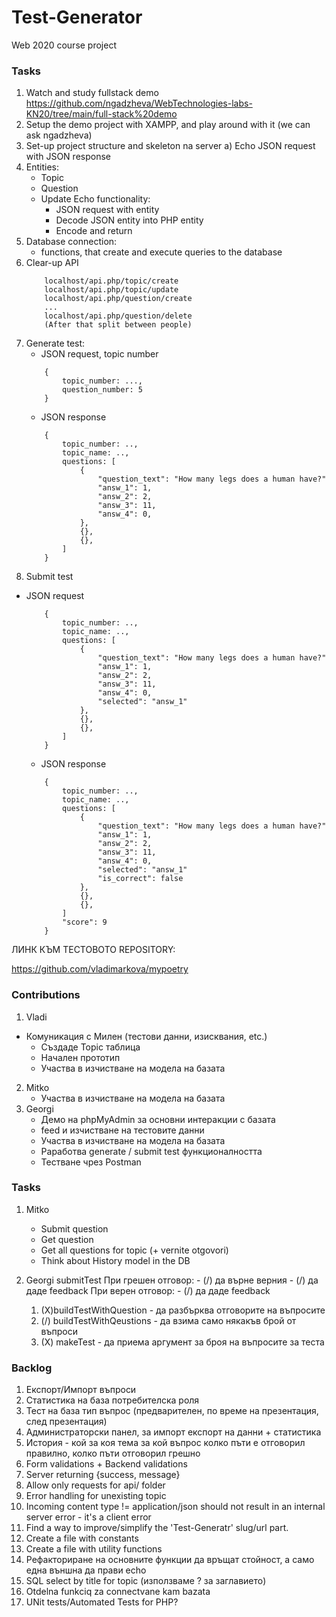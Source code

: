 # Test-Generator
Web 2020 course project


### Tasks

1. Watch and study fullstack demo https://github.com/ngadzheva/WebTechnologies-labs-KN20/tree/main/full-stack%20demo
2. Setup the demo project with XAMPP, and play around with it (we can ask ngadzheva)
3. Set-up project structure and skeleton na server
	a) Echo JSON request with JSON response
4. Entities:
	- Topic
	- Question
	- Update Echo functionality:
		- JSON request with entity
		- Decode JSON entity into PHP entity
		- Encode and return
5. Database connection:
	- functions, that create and execute queries to the database
6. Clear-up API
	```
		localhost/api.php/topic/create
		localhost/api.php/topic/update
		localhost/api.php/question/create
		...
		localhost/api.php/question/delete
		(After that split between people)
	```
7. Generate test:
	- JSON request, topic number
	```
	 	{
	 		topic_number: ...,
	 		question_number: 5
	 	}
	 ```
	- JSON response
	```
		{
			topic_number: ..,
			topic_name: ..,
			questions: [
				{
					"question_text": "How many legs does a human have?"
					"answ_1": 1,
					"answ_2": 2,
					"answ_3": 11,
					"answ_4": 0,
				},
				{},
				{},
			]
		}
	```
8. Submit test
  - JSON request
  	```
  		{
			topic_number: ..,
			topic_name: ..,
			questions: [
				{
					"question_text": "How many legs does a human have?"
					"answ_1": 1,
					"answ_2": 2,
					"answ_3": 11,
					"answ_4": 0,
					"selected": "answ_1"
				},
				{},
				{},
			]
		}
	```
	- JSON response
	```
		{
			topic_number: ..,
			topic_name: ..,
			questions: [
				{
					"question_text": "How many legs does a human have?"
					"answ_1": 1,
					"answ_2": 2,
					"answ_3": 11,
					"answ_4": 0,
					"selected": "answ_1"
					"is_correct": false
				},
				{},
				{},
			]
			"score": 9
		}
	```

ЛИНК КЪМ ТЕСТОВОТО REPOSITORY:

https://github.com/vladimarkova/mypoetry

### Contributions

1. Vladi
  - Комуникация с Милен (тестови данни, изисквания, etc.)
	- Създаде Topic таблица
	- Начален прототип
	- Участва в изчистване на модела на базата
2. Mitko
	- Участва в изчистване на модела на базата
3. Georgi
	- Демо на phpMyAdmin за основни интеракции с базата
	- feed и изчистване на тестовите данни
	- Участва в изчистване на модела на базата
	- Раработва generate / submit test функционалността
	- Тестване чрез Postman



### Tasks

1. Mitko
	- Submit question
	- Get question
	- Get all questions for topic (+ vernite otgovori)
	- Think about History model in the DB

2. Georgi
		submitTest
		При грешен отговор:
			- (/) да върне верния
			- (/) да даде feedback
		При верен отговор:
			- (/) да даде feedback
	1. (X)buildTestWithQuestion - да разбърква отговорите на въпросите
	1. (/) buildTestWithQeustions - да взима само някакъв брой от въпроси
	2. (X) makeTest - да приема аргумент за броя на въпросите за теста




### Backlog
1. Експорт/Импорт въпроси
1. Статистика на база потребителска роля
1. Тест на база тип въпрос (предварителен, по време на презентация, след презентация)
1. Администраторски панел, за импорт експорт на данни + статистика
1. История - кой за коя тема за кой въпрос колко пъти е отговорил правилно, колко пъти отговорил грешно
1. Form validations + Backend validations
2. Server returning {success, message}
1. Allow only requests for api/ folder
1. Error handling for unexisting topic
5. Incoming content type != application/json should not result in an internal server error - it's a client error
1. Find a way to improve/simplify the 'Test-Generatr' slug/url part.
1. Create a file with constants
1. Create a file with utility functions
1. Рефакториране на основните функции да връщат стойност, а само една външна да прави echo
2. SQL select by title for topic (използваме ? за заглавието)
3. Otdelna funkciq za connectvane kam bazata
4. UNit tests/Automated Tests for PHP?









